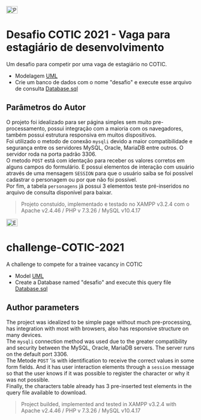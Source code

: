 <p align="left">
  	<img alt="PT-BR" src="https://i.imgur.com/3fl9Sfi.gif" width="30" height="20"/>
</p>

# Desafio COTIC 2021 - Vaga para estagiário de desenvolvimento
Um desafio para competir por uma vaga de estagiário no COTIC. 
- Modelagem [UML](https://drive.google.com/file/d/1C6QiaF7RSVMNLFh1J1BcQEB4znT1ZhyI/view)
- Crie um banco de dados com o nome "desafio" e execute esse arquivo de consulta [Database.sql](https://drive.google.com/file/d/1t6tmtzzNh0fp-Fa8JgAt7PwHCJ5T34zm/view?usp=sharing)

## Parâmetros do Autor
O projeto foi idealizado para ser página simples sem muito pre-processamento, possui integração com a maioria com os navegadores, também possui estrutura responsiva em muitos dispositivos.<br>
Foi utilizado o metodo de conexão `mysqli` devido a maior compatibilidade e segurança entre os servidores MySQL, Oracle, MariaDB entre outros. O servidor roda na porta padrão 3306.<br>
O metodo `POST` está com identação para receber os valores corretos em alguns campos do formulário. E possui elementos de interação com usuário através de uma mensagem `SESSION` para que o usuário saiba se foi possível cadastrar o personagem ou por que não foi possível.<br>
Por fim, a tabela `personagens` já possui 3 elementos teste pré-inseridos no arquivo de consulta disponível para baixar.

>Projeto constuído, implementado e testado no XAMPP v3.2.4 com o Apache v2.4.46 / PHP v 7.3.26 / MySQL v10.4.17


<p align="left">
  	<img alt="EN-US" src="https://i.imgur.com/QqtGoQ4.gif" width="30" height="20" />
</p>

# challenge-COTIC-2021
A challenge to compete for a trainee vacancy in COTIC
- Model [UML](https://drive.google.com/file/d/1C6QiaF7RSVMNLFh1J1BcQEB4znT1ZhyI/view)
- Create a Database named "desafio" and execute this query file [Database.sql](https://drive.google.com/file/d/1t6tmtzzNh0fp-Fa8JgAt7PwHCJ5T34zm/view?usp=sharing)

## Author parameters
The project was idealized to be simple page without much pre-processing, has integration with most with browsers, also has responsive structure on many devices.<br>
The `mysqli` connection method was used due to the greater compatibility and security between the MySQL, Oracle, MariaDB servers. The server runs on the default port 3306.<br>
The Metode `POST` 'is with identification to receive the correct values in some form fields. And it has user interaction elements through a `session` message so that the user knows if it was possible to register the character or why it was not possible.<br>
Finally, the characters table already has 3 pre-inserted test elements in the query file available to download. 

>Project builded, implemented and tested in XAMPP v3.2.4 with Apache v2.4.46 / PHP v 7.3.26 / MySQL v10.4.17
